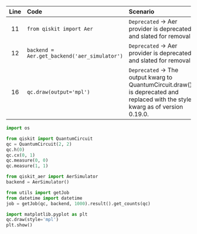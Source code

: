 | Line | Code | Scenario | Reference | Artifact | Refactoring |
| :--: | :--- | :------- | :-------: | :------- | :---------- |
| 11 | `from qiskit import Aer` | `Deprecated` -> Aer provider is deprecated and slated for removal. | qrn_tax_ddbb-278a899863b342d5b909a9595798460e | `qiskit import Aer` |  `from qiskit_aer import AerSimulator` |
| 12 | `backend = Aer.get_backend('aer_simulator')` | `Deprecated` -> Aer provider is deprecated and slated for removal. | qrn_tax_ddbb-278a899863b342d5b909a9595798460e | `Aer.get_backend` | `backend = AerSimulator()` |
| 16 | `qc.draw(output='mpl')` | `Deprecated` ->  The output kwarg to QuantumCircuit.draw() is deprecated and replaced with the style kwarg as of version 0.19.0. | qrn_tax_ddbb-eff9f2452a654827a95d19c87a7529c2 | `qc.draw` | `qc.draw(style='mpl')` |

```python
import os

from qiskit import QuantumCircuit 
qc = QuantumCircuit(2, 2)
qc.h(0)
qc.cx(0, 1)
qc.measure(0, 0)
qc.measure(1, 1)

from qiskit_aer import AerSimulator
backend = AerSimulator()

from utils import getJob
from datetime import datetime
job = getJob(qc, backend, 1000).result().get_counts(qc)

import matplotlib.pyplot as plt
qc.draw(style='mpl')
plt.show()
```